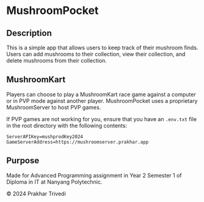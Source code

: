 # MushroomPocket

## Description
This is a simple app that allows users to keep track of their mushroom finds. Users can add mushrooms to their collection, view their collection, and delete mushrooms from their collection.

## MushroomKart
Players can choose to play a MushroomKart race game against a computer or in PVP mode against another player.
MushroomPocket uses a proprietary MushroomServer to host PVP games.

If PVP games are not working for you, ensure that you have an `.env.txt` file in the root directory with the following contents:
```
ServerAPIKey=mushprodKey2024
GameServerAddress=https://mushroomserver.prakhar.app
```

## Purpose
Made for Advanced Programming assignment in Year 2 Semester 1 of Diploma in IT at Nanyang Polytechnic.

© 2024 Prakhar Trivedi
